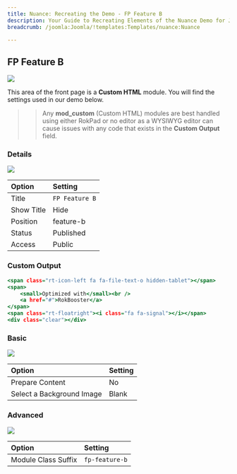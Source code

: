 ```yaml
---
title: Nuance: Recreating the Demo - FP Feature B
description: Your Guide to Recreating Elements of the Nuance Demo for Joomla
breadcrumb: /joomla:Joomla/!templates:Templates/nuance:Nuance

---
```


FP Feature B
-----

![][demo]

This area of the front page is a **Custom HTML** module. You will find the settings used in our demo below.

>> Any **mod_custom** (Custom HTML) modules are best handled using either RokPad or no editor as a WYSIWYG editor can cause issues with any code that exists in the **Custom Output** field.

### Details

![][demo2]

| Option      | Setting        |
| :---------- | :----------    |
| Title       | `FP Feature B` |
| Show Title  | Hide           |
| Position    | feature-b      |
| Status      | Published      |
| Access      | Public         |

### Custom Output

~~~ .html
<span class="rt-icon-left fa fa-file-text-o hidden-tablet"></span>
<span>
    <small>Optimized with</small><br />
    <a href="#">RokBooster</a>
</span> 
<span class="rt-floatright"><i class="fa fa-signal"></i></span>
<div class="clear"></div>
~~~

### Basic

![][demo3]

| Option                    | Setting     |
| :----------               | :---------- |
| Prepare Content           | No          |
| Select a Background Image | Blank       |

### Advanced

![][demo4]

| Option              | Setting        |
| :----------         | :----------    |
| Module Class Suffix | `fp-feature-b` |

[demo]: assets/demo_5.jpeg
[demo2]: assets/demo_5a.jpeg
[demo3]: assets/demo_5b.jpg
[demo4]: assets/demo_5c.jpeg

